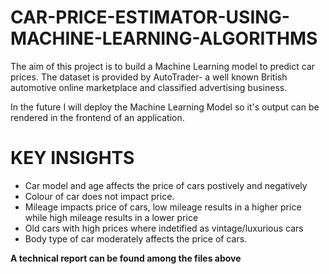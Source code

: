# CAR-PRICE-ESTIMATOR-USING-MACHINE-LEARNING-ALGORITHMS
The aim of this project is to build a Machine Learning model to predict car prices. The dataset is provided by AutoTrader- a well known British automotive online marketplace and classified advertising business.

In the future I will deploy the Machine Learning Model so it's output can be rendered in the frontend of an application.

# KEY INSIGHTS
* Car model and age affects the price of cars postively and negatively
* Colour of car does not impact price.
* Mileage impacts price of cars, low mileage results in a higher price while high mileage results in a lower price
* Old cars with high prices where indetified as vintage/luxurious cars
* Body type of car moderately affects the price of cars.
  
**A technical report can be found among the files above**
